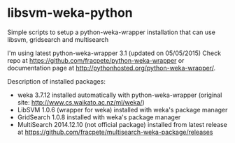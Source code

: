 libsvm-weka-python
==================
Simple scripts to setup a python-weka-wrapper installation that can use libsvm, gridsearch and multisearch 

I'm using latest python-weka-wrapper 3.1 (updated on 05/05/2015)
Check repo at https://github.com/fracpete/python-weka-wrapper or documentation page at http://pythonhosted.org/python-weka-wrapper/.

Description of installed packages:
* weka 3.7.12 installed automatically with python-weka-wrapper (original site: http://www.cs.waikato.ac.nz/ml/weka/)
* LibSVM 1.0.6 (wrapper for weka) installed with weka's package manager
* GridSearch 1.0.8 installed with weka's package manager
* MultiSearch 2014.12.10 (not official package) installed from latest release at https://github.com/fracpete/multisearch-weka-package/releases



